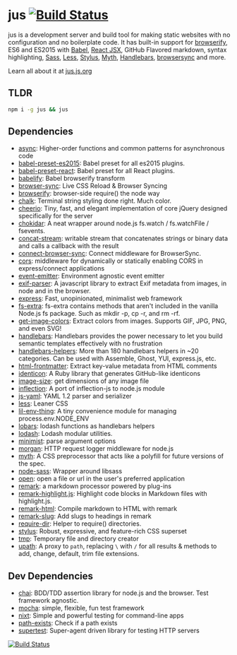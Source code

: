 # jus [![Build Status](https://travis-ci.org/jus/jus.svg?branch=master)](https://travis-ci.org/jus/jus)

jus is a development server and build tool for making static websites with no configuration and no boilerplate code. It has built-in support for [browserify](https://github.com/substack/browserify-handbook#readme), ES6 and ES2015 with [Babel](http://babeljs.io/), [React JSX](http://babeljs.io/docs/plugins/preset-react/), GitHub Flavored markdown, syntax highlighting, [Sass](http://sass-lang.com/), [Less](http://lesscss.org/), [Stylus](http://stylus-lang.com/), [Myth](http://www.myth.io/), [Handlebars](http://handlebarsjs.com/), [browsersync](https://browsersync.io/) and more.

Learn all about it at [jus.js.org](http://jus.js.org)

## TLDR

```sh
npm i -g jus && jus
```

## Dependencies

- [async](https://github.com/caolan/async): Higher-order functions and common patterns for asynchronous code
- [babel-preset-es2015](https://github.com/babel/babel/tree/master/packages): Babel preset for all es2015 plugins.
- [babel-preset-react](https://github.com/babel/babel/tree/master/packages): Babel preset for all React plugins.
- [babelify](https://github.com/babel/babelify): Babel browserify transform
- [browser-sync](https://github.com/browsersync/browser-sync): Live CSS Reload &amp; Browser Syncing
- [browserify](https://github.com/substack/node-browserify): browser-side require() the node way
- [chalk](https://github.com/chalk/chalk): Terminal string styling done right. Much color.
- [cheerio](https://github.com/cheeriojs/cheerio): Tiny, fast, and elegant implementation of core jQuery designed specifically for the server
- [chokidar](https://github.com/paulmillr/chokidar): A neat wrapper around node.js fs.watch / fs.watchFile / fsevents.
- [concat-stream](https://github.com/maxogden/concat-stream): writable stream that concatenates strings or binary data and calls a callback with the result
- [connect-browser-sync](https://github.com/schmich/connect-browser-sync): Connect middleware for BrowserSync.
- [cors](https://github.com/expressjs/cors): middleware for dynamically or statically enabling CORS in express/connect applications
- [event-emitter](https://github.com/medikoo/event-emitter): Environment agnostic event emitter
- [exif-parser](https://github.com/bwindels/exif-parser): A javascript library to extract Exif metadata from images, in node and in the browser.
- [express](https://github.com/expressjs/express): Fast, unopinionated, minimalist web framework
- [fs-extra](https://github.com/jprichardson/node-fs-extra): fs-extra contains methods that aren&#39;t included in the vanilla Node.js fs package. Such as mkdir -p, cp -r, and rm -rf.
- [get-image-colors](https://github.com/zeke/get-image-colors): Extract colors from images. Supports GIF, JPG, PNG, and even SVG!
- [handlebars](https://github.com/wycats/handlebars.js): Handlebars provides the power necessary to let you build semantic templates effectively with no frustration
- [handlebars-helpers](https://github.com/helpers/handlebars-helpers): More than 180 handlebars helpers in ~20 categories. Can be used with Assemble, Ghost, YUI, express.js, etc.
- [html-frontmatter](https://github.com/zeke/html-frontmatter): Extract key-value metadata from HTML comments
- [identicon](https://github.com/victorgama/identicon): A Ruby library that generates GitHub-like identicons
- [image-size](https://github.com/image-size/image-size): get dimensions of any image file
- [inflection](https://github.com/dreamerslab/node.inflection): A port of inflection-js to node.js module
- [js-yaml](https://github.com/nodeca/js-yaml): YAML 1.2 parser and serializer
- [less](https://github.com/less/less.js): Leaner CSS
- [lil-env-thing](https://github.com/zeke/lil-env-thing): A tiny convenience module for managing process.env.NODE_ENV
- [lobars](https://github.com/zeke/lobars): lodash functions as handlebars helpers
- [lodash](https://github.com/lodash/lodash): Lodash modular utilities.
- [minimist](https://github.com/substack/minimist): parse argument options
- [morgan](https://github.com/expressjs/morgan): HTTP request logger middleware for node.js
- [myth](https://github.com/segmentio/myth): A CSS preprocessor that acts like a polyfill for future versions of the spec.
- [node-sass](https://github.com/sass/node-sass): Wrapper around libsass
- [open](https://github.com/pwnall/node-open): open a file or url in the user&#39;s preferred application
- [remark](https://github.com/wooorm/remark): a markdown processor powered by plug-ins
- [remark-highlight.js](https://github.com/ben-eb/remark-highlight.js): Highlight code blocks in Markdown files with highlight.js.
- [remark-html](https://github.com/wooorm/remark-html): Compile markdown to HTML with remark
- [remark-slug](https://github.com/remarkjs/remark-slug): Add slugs to headings in remark
- [require-dir](https://github.com/aseemk/requireDir): Helper to require() directories.
- [stylus](https://github.com/stylus/stylus): Robust, expressive, and feature-rich CSS superset
- [tmp](https://github.com/raszi/node-tmp): Temporary file and directory creator
- [upath](https://github.com/anodynos/upath): A proxy to `path`, replacing `\` with `/` for all results & methods to add, change, default, trim file extensions.

## Dev Dependencies

- [chai](https://github.com/chaijs/chai): BDD/TDD assertion library for node.js and the browser. Test framework agnostic.
- [mocha](https://github.com/mochajs/mocha): simple, flexible, fun test framework
- [nixt](https://github.com/vesln/nixt): Simple and powerful testing for command-line apps
- [path-exists](https://github.com/sindresorhus/path-exists): Check if a path exists
- [supertest](https://github.com/visionmedia/supertest): Super-agent driven library for testing HTTP servers

[![Build Status](https://travis-ci.org/jus/jus.svg?branch=master)](https://travis-ci.org/jus/jus)
